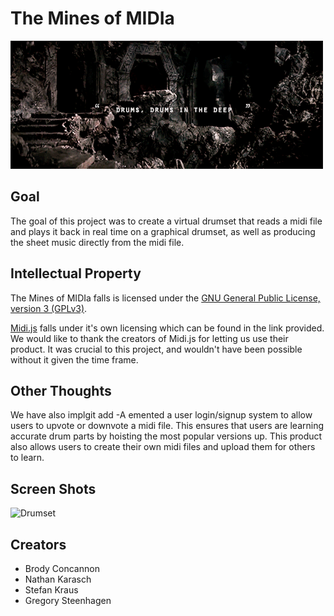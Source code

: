 # The Mines of MIDIa

![Drums in the Deep](includes/images/drums_in_the_deep.gif)

## Goal

The goal of this project was to create a virtual drumset that reads a midi file and plays it back in real time on a graphical 
drumset, as well as producing the sheet music directly from the midi file. 

## Intellectual Property

The Mines of MIDIa falls is licensed under the [GNU General Public License, version 3 (GPLv3)](#).

[Midi.js](https://galactic.ink/midi-js/) falls under it's own licensing which can be found in the link provided. We would like to 
thank the creators of Midi.js for letting us use their product. It was crucial to this project, and wouldn't have been possible 
without it given the time frame.

## Other Thoughts

We have also implgit add -A
emented a user login/signup system to allow users to upvote or downvote a midi file. This ensures that users
are learning accurate drum parts by hoisting the most popular versions up. This product also allows users to create their own midi files
and upload them for others to learn. 

## Screen Shots

![Drumset](https://lh3.googleusercontent.com/n5fD50x_V2Jg-i0Sgm5Q6XPqCgkrAiHH4TU0z0wc50__WAmx3A1292dedZYhRHeu0OrshvOu1gb2nwC_MYNfD1FG2KQua7cF6ZSKfMS9JDnuOL1HbGL9Ho8bA5O0aCTfmuz3KvQdZrTIBprQiugK-X5H0vzJxmJfIfJ1UoVfa4Xl7F4j7WUQpzklSf7DfQWd9JoCkr5qJGOZG4viBZTDVHKWCnIh_mZXPC0D7FivEhHJWn1c9Th9uDiV0AJ13SKqXgoqLVZqz5HPEGBIOKB0f1VVH5P6RyGAoMlWWbPgKszM2h1Va96ebo-wdUrlA5H9EuokTmA17yRJimgWHMu5V1CSj8SsY4KduHlXbIRRrOUwancH1BmgWmR-915DrpPGa-nE7IhZI4cAQVNeFfsB0psMHAqlQAeagOIfd6PVTfl02-ACXGhmBbC6YcRjC-bqBvCeVCCPskNGtUA0KjUIRaXkIWVwVYhRv4Sv3t-azOUQExS46HeLPdYCSdrYJdIkaxh4l3Lz6y--BjKPuzFHN4WCZONGczFfCV2uR_3LQ5ah9mNodXGfFUoExmlJELZh_9hJiUFtcnIVrhlNRtVkp9wiiWNxbXCXwVfbrMAJgvsaBIc=w1655-h969-no)

## Creators

- Brody Concannon
- Nathan Karasch
- Stefan Kraus
- Gregory Steenhagen

